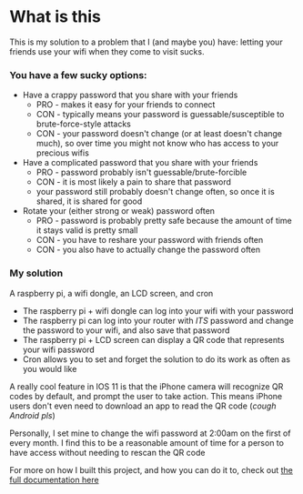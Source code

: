 # What is this

This is my solution to a problem that I (and maybe you) have: letting your friends
use your wifi when they come to visit sucks. 

### You have a few sucky options:
* Have a crappy password that you share with your friends
    * PRO - makes it easy for your friends to connect
    * CON - typically means your password is guessable/susceptible to
    brute-force-style attacks
    * CON - your password doesn't change (or at least doesn't change much),
    so over time you might not know who has access to your precious wifis
* Have a complicated password that you share with your friends
    * PRO - password probably isn't guessable/brute-forcible 
    * CON - it is most likely a pain to share that password
    * your password still probably doesn't change often, so once it is
    shared, it is shared for good
* Rotate your (either strong or weak) password often
    * PRO - password is probably pretty safe because the amount of time it stays
    valid is pretty small
    * CON - you have to reshare your password with friends often
    * CON - you also have to actually change the password often
    
### My solution
A raspberry pi, a wifi dongle, an LCD screen, and cron
* The raspberry pi + wifi dongle can log into your wifi with your password
* The raspberry pi can log into your router with _ITS_ password and change
the password to your wifi, and also save that password
* The raspberry pi + LCD screen can display a QR code that represents your wifi
password
* Cron allows you to set and forget the solution to do its work as often as you
would like

A really cool feature in IOS 11 is that the iPhone camera will recognize QR
codes by default, and prompt the user to take action. This means iPhone users
don't even need to download an app to read the QR code (_cough Android pls_)

Personally, I set mine to change the wifi password at 2:00am on the first of
every month. I find this to be a reasonable amount of time for a person to have
access without needing to rescan the QR code

For more on how I built this project, and how you can do it to, check out
[the full documentation here](https://kmanc.github.io/wifi_qr/)